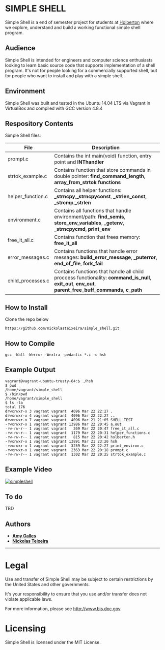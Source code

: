SIMPLE SHELL
============

Simple Shell is a end of semester project for students at [Holberton](https://www.holbertonschool.com/) where we explore, understand and build a working functional simple shell program.

## Audience

Simple Shell is intended for engineers and computer science enthusiasts looking to learn basic source code that supports implementation of a shell program. It's not for people looking for a commercially supported shell, but for people who want to install and play with a simple shell.

## Environment
Simple Shell was built and tested in the Ubuntu 14.04 LTS via Vagrant in VirtualBox and compiled with GCC version 4.8.4

## Respository Contents
Simple Shell files:

| **File** | **Description** |
|----------|-----------------|
| prompt.c | Contains the int main(void) function, entry point and **INThandler** |
| strtok_example.c | Contains function that store commands in double pointer: **find_command_length**, **array_from_strtok functions** |
| helper_function.c | Contains all helper functions: **_strncpy**,**_strncpyconst**, **_strlen_const**, **_strcmp**,**_strlen** |
| environment.c | Contains all functions that handle environment/path: **find_semis**, **store_env_variables**, **_getenv**, **_strncpycmd**, **print_env** |
| free_it_all.c | Contains function that frees memory: **free_it_all** |
| error_messages.c | Contains functions that handle error messages: **build_error_message**, **_puterror**, **end_of_file**, **fork_fail**|
| child_processes.c | Contains functions that handle all child proccess functionality: **command_is_null**, **exit_out**, **env_out**, **parent_free_buff_commands**, **c_path**|

## How to Install
Clone the repo below
```
https://github.com/nickolasteixeira/simple_shell.git
```

## How to Compile
```
gcc -Wall -Werror -Wextra -pedantic *.c -o hsh
```

## Example Output
```
vagrant@vagrant-ubuntu-trusty-64:$ ./hsh
$ pwd
/home/vagrant/simple_shell
$ /bin/pwd
/home/vagrant/simple_shell
$ ls -la
total 176
drwxrwxr-x 3 vagrant vagrant  4096 Mar 22 22:27 .
drwxrwxr-x 4 vagrant vagrant  4096 Mar 22 22:27 ..
drwxrwxr-x 7 vagrant vagrant  4096 Mar 21 21:05 SHELL_TEST
-rwxrwxr-x 1 vagrant vagrant 13986 Mar 22 20:45 a.out
-rw-rw-r-- 1 vagrant vagrant   369 Mar 22 20:47 free_it_all.c
-rw-rw-r-- 1 vagrant vagrant  1179 Mar 22 20:31 helper_functions.c
-rw-rw-r-- 1 vagrant vagrant   815 Mar 22 20:42 holberton.h
-rwxrwxr-x 1 vagrant vagrant 13891 Mar 21 23:20 hsh
-rwxrwxr-x 1 vagrant vagrant  3259 Mar 22 22:27 print_environ.c
-rwxrwxr-x 1 vagrant vagrant  2363 Mar 22 20:18 prompt.c
-rw-rw-r-- 1 vagrant vagrant  1302 Mar 22 20:25 strtok_example.c
```
## Example Video
[![simpleshell](https://i.ytimg.com/vi/qtsAFMF0wRc/hqdefault.jpg)](https://www.youtube.com/embed/qtsAFMF0wRc?autoplay=1 "simpleshell")

## To do
TBD

## Authors
* [**Amy Galles**](https://github.com/AmyLGalles)
* [**Nickolas Teixeira**](https://github.com/NickolasTeixiera)

-----

Legal
=====

Use and transfer of Simple Shell may be subject to certain restrictions
by the United States and other governments.

It's your responsibility to ensure that you use and/or transfer does not
violate applicable laws.

For more information, please see http://www.bis.doc.gov

Licensing
=========
Simple Shell is licensed under the MIT License. 
